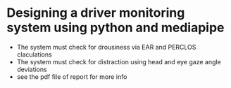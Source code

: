 # Designing a driver monitoring system using python and mediapipe
+ The system must check for drousiness via EAR and PERCLOS claculations
+ The system must check for distraction using head and eye gaze angle deviations
+ see the pdf file of report for more info

